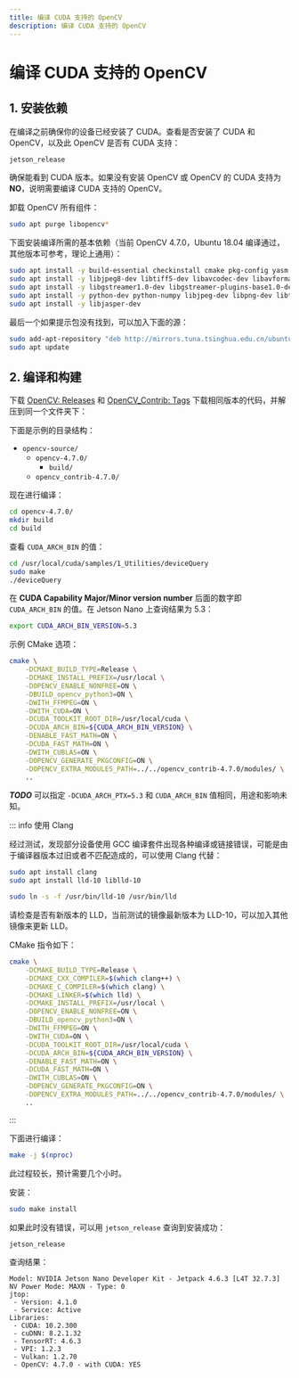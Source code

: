 ```yaml
---
title: 编译 CUDA 支持的 OpenCV
description: 编译 CUDA 支持的 OpenCV
---
```


# 编译 CUDA 支持的 OpenCV

## 1. 安装依赖

在编译之前确保你的设备已经安装了 CUDA。查看是否安装了 CUDA 和 OpenCV，以及此 OpenCV 是否有 CUDA 支持：

```bash
jetson_release
```

确保能看到 CUDA 版本。如果没有安装 OpenCV 或 OpenCV 的 CUDA 支持为 **NO**，说明需要编译 CUDA 支持的 OpenCV。

卸载 OpenCV 所有组件：

```bash
sudo apt purge libopencv*
```

下面安装编译所需的基本依赖（当前 OpenCV 4.7.0，Ubuntu 18.04 编译通过，其他版本可参考，理论上通用）：

```bash
sudo apt install -y build-essential checkinstall cmake pkg-config yasm git gfortran
sudo apt install -y libjpeg8-dev libtiff5-dev libavcodec-dev libavformat-dev libswscale-dev libdc1394-22-dev libxine2-dev libv4l-dev
sudo apt install -y libgstreamer1.0-dev libgstreamer-plugins-base1.0-dev libgtk2.0-dev libtbb2 libtbb-dev libatlas-base-dev libfaac-dev libmp3lame-dev libtheora-dev libvorbis-dev libxvidcore-dev libopencore-amrnb-dev libopencore-amrwb-dev x264 v4l-utils
sudo apt install -y python-dev python-numpy libjpeg-dev libpng-dev libtiff-dev
sudo apt install -y libjasper-dev
```

最后一个如果提示包没有找到，可以加入下面的源：

```bash
sudo add-apt-repository "deb http://mirrors.tuna.tsinghua.edu.cn/ubuntu-ports/ xenial main multiverse restricted universe"
sudo apt update
```

## 2. 编译和构建

下载 [OpenCV: Releases](https://github.com/opencv/opencv/releases) 和 [OpenCV_Contrib: Tags](https://github.com/opencv/opencv_contrib/tags) 下载相同版本的代码，并解压到同一个文件夹下：

下面是示例的目录结构：

- `opencv-source/`
    - `opencv-4.7.0/`
        - `build/`
    - `opencv_contrib-4.7.0/`

现在进行编译：

```bash
cd opencv-4.7.0/
mkdir build
cd build
```

查看 `CUDA_ARCH_BIN` 的值：

```bash
cd /usr/local/cuda/samples/1_Utilities/deviceQuery
sudo make
./deviceQuery
```

在 **CUDA Capability Major/Minor version number** 后面的数字即 `CUDA_ARCH_BIN` 的值。在 Jetson Nano 上查询结果为 5.3：

```bash
export CUDA_ARCH_BIN_VERSION=5.3
```

示例 CMake 选项：

```bash
cmake \
    -DCMAKE_BUILD_TYPE=Release \
    -DCMAKE_INSTALL_PREFIX=/usr/local \
    -DOPENCV_ENABLE_NONFREE=ON \
    -DBUILD_opencv_python3=ON \
    -DWITH_FFMPEG=ON \
    -DWITH_CUDA=ON \
    -DCUDA_TOOLKIT_ROOT_DIR=/usr/local/cuda \
    -DCUDA_ARCH_BIN=${CUDA_ARCH_BIN_VERSION} \
    -DENABLE_FAST_MATH=ON \
    -DCUDA_FAST_MATH=ON \
    -DWITH_CUBLAS=ON \
    -DOPENCV_GENERATE_PKGCONFIG=ON \
    -DOPENCV_EXTRA_MODULES_PATH=../../opencv_contrib-4.7.0/modules/ \
    ..
```

***TODO*** 可以指定 `-DCUDA_ARCH_PTX=5.3` 和 `CUDA_ARCH_BIN` 值相同，用途和影响未知。

::: info 使用 Clang

经过测试，发现部分设备使用 GCC 编译套件出现各种编译或链接错误，可能是由于编译器版本过旧或者不匹配造成的，可以使用 Clang 代替：

```bash
sudo apt install clang
sudo apt install lld-10 liblld-10

sudo ln -s -f /usr/bin/lld-10 /usr/bin/lld
```

请检查是否有新版本的 LLD，当前测试的镜像最新版本为 LLD-10，可以加入其他镜像来更新 LLD。

CMake 指令如下：

```bash
cmake \
    -DCMAKE_BUILD_TYPE=Release \
    -DCMAKE_CXX_COMPILER=$(which clang++) \
    -DCMAKE_C_COMPILER=$(which clang) \
    -DCMAKE_LINKER=$(which lld) \
    -DCMAKE_INSTALL_PREFIX=/usr/local \
    -DOPENCV_ENABLE_NONFREE=ON \
    -DBUILD_opencv_python3=ON \
    -DWITH_FFMPEG=ON \
    -DWITH_CUDA=ON \
    -DCUDA_TOOLKIT_ROOT_DIR=/usr/local/cuda \
    -DCUDA_ARCH_BIN=${CUDA_ARCH_BIN_VERSION} \
    -DENABLE_FAST_MATH=ON \
    -DCUDA_FAST_MATH=ON \
    -DWITH_CUBLAS=ON \
    -DOPENCV_GENERATE_PKGCONFIG=ON \
    -DOPENCV_EXTRA_MODULES_PATH=../../opencv_contrib-4.7.0/modules/ \
    ..
```

:::

下面进行编译：

```bash
make -j $(nproc)
```

此过程较长，预计需要几个小时。

安装：

```bash
sudo make install
```

如果此时没有错误，可以用 `jetson_release` 查询到安装成功：

```bash
jetson_release
```

查询结果：

```yml{12}
Model: NVIDIA Jetson Nano Developer Kit - Jetpack 4.6.3 [L4T 32.7.3]
NV Power Mode: MAXN - Type: 0
jtop:
 - Version: 4.1.0
 - Service: Active
Libraries:
 - CUDA: 10.2.300
 - cuDNN: 8.2.1.32
 - TensorRT: 4.6.3
 - VPI: 1.2.3
 - Vulkan: 1.2.70
 - OpenCV: 4.7.0 - with CUDA: YES
```
